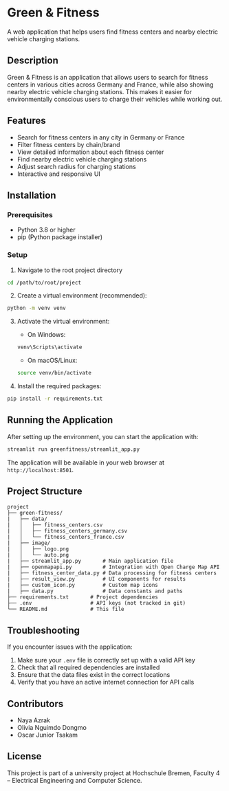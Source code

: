 # Green & Fitness

A web application that helps users find fitness centers and nearby electric vehicle charging stations.

## Description

Green & Fitness is an application that allows users to search for fitness centers in various cities across Germany and France, while also showing nearby electric vehicle charging stations. This makes it easier for environmentally conscious users to charge their vehicles while working out.

## Features

- Search for fitness centers in any city in Germany or France
- Filter fitness centers by chain/brand
- View detailed information about each fitness center
- Find nearby electric vehicle charging stations
- Adjust search radius for charging stations
- Interactive and responsive UI

## Installation

### Prerequisites

- Python 3.8 or higher
- pip (Python package installer)

### Setup

1. Navigate to the root project directory
```bash
cd /path/to/root/project
```

2. Create a virtual environment (recommended):
```bash
python -m venv venv
```

3. Activate the virtual environment:
   - On Windows:
   ```bash
   venv\Scripts\activate
   ```
   - On macOS/Linux:
   ```bash
   source venv/bin/activate
   ```

4. Install the required packages:
```bash
pip install -r requirements.txt
```

## Running the Application

After setting up the environment, you can start the application with:

```bash
streamlit run greenfitness/streamlit_app.py
```

The application will be available in your web browser at `http://localhost:8501`.

## Project Structure

```
project
├── green-fitness/
|   ├── data/
|   │   ├── fitness_centers.csv
|   │   ├── fitness_centers_germany.csv
|   │   └── fitness_centers_france.csv
|   ├── image/
|   │   ├── logo.png
|   │   └── auto.png
|   ├── streamlit_app.py       # Main application file
|   ├── openmapapi.py          # Integration with Open Charge Map API
|   ├── fitness_center_data.py # Data processing for fitness centers
|   ├── result_view.py         # UI components for results
|   ├── custom_icon.py         # Custom map icons
|   ├── data.py                # Data constants and paths
├── requirements.txt       # Project dependencies
├── .env                   # API keys (not tracked in git)
└── README.md              # This file
```

## Troubleshooting

If you encounter issues with the application:

1. Make sure your `.env` file is correctly set up with a valid API key
2. Check that all required dependencies are installed
3. Ensure that the data files exist in the correct locations
4. Verify that you have an active internet connection for API calls

## Contributors

- Naya Azrak
- Olivia Nguimdo Dongmo
- Oscar Junior Tsakam

## License

This project is part of a university project at Hochschule Bremen, Faculty 4 – Electrical Engineering and Computer Science.